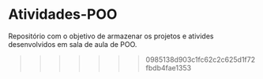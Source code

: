 
# Atividades-POO
Repositório com o objetivo de armazenar os projetos e ativides desenvolvidos em sala de aula de POO.
>>>>>>> 0985138d903c1fc62c2c625d1f72fbdb4fae1353
